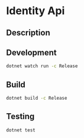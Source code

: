 # Identity Api

## Description

## Development

```bash
dotnet watch run -c Release
```

## Build

```bash
dotnet build -c Release
```

## Testing

```bash
dotnet test
```
